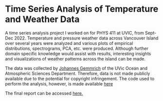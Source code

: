 # Time Series Analysis of Temperature and Weather Data
A time series analysis project I worked on for PHYS 411 at UVIC, from Sept-Dec 2022. Temperature and pressure weather data across Vancouver Island over several years were analyzed and various plots of empirical distributions, spectrograms, PCA, etc. were produced. Although further domain specific knowledge would assist with results, interesting insights and visualizations of weather patterns across the island can be made. 

The data was collected by [Johannes Gemmrich](https://web.uvic.ca/~gemmrich/) of the UVic Ocean and Atmospheric Sciences Department. Therefore, data is not made publicly available due to the potential for copyright infringement. The code used to perform the analysis, however, is made available [here]()

The final report can be accessed [here.](https://github.com/bfrizzell01/phys411-project/blob/main/report/project_report.pdf)


